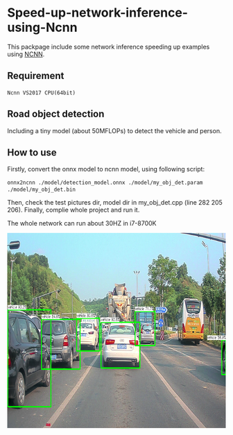 # Speed-up-network-inference-using-Ncnn
This packpage include some network inference speeding up examples using [NCNN](https://github.com/Tencent/ncnn).

## Requirement
```
Ncnn VS2017 CPU(64bit)
```

## Road object detection
Including a tiny model (about 50MFLOPs) to detect the vehicle and person.

## How to use
Firstly, convert the onnx model to ncnn model, using following script:
```
onnx2ncnn ./model/detection_model.onnx ./model/my_obj_det.param ./model/my_obj_det.bin
```
Then, check the test pictures dir, model dir in my_obj_det.cpp (line 282 205 206). Finally, complie whole project and run it. 

The whole network can run about 30HZ in i7-8700K
<div align=center><img width="750" height="450" src="obj_detection/example/1.png"></div>
